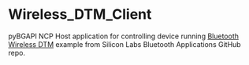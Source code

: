 # Wireless_DTM_Client
pyBGAPI NCP Host application for controlling device running [Bluetooth Wireless DTM](https://github.com/SiliconLabs/bluetooth_applications/tree/c1c8eafe43dc6c5baafdee9f8599affbb3a365df/bluetooth_wireless_dtm) example from Silicon Labs Bluetooth Applications GitHub repo.
